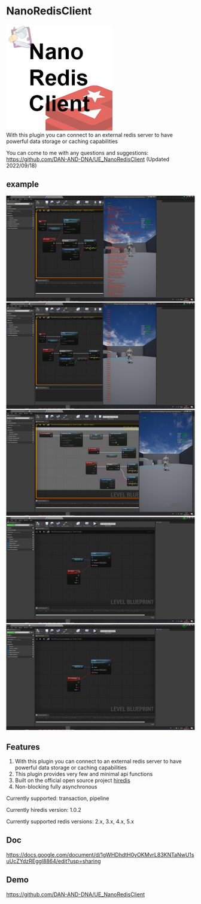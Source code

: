 # NanoRedisClient
![ddd](./imgs/nano_redis.png)  
With this plugin you can connect to an external redis server to have powerful data storage or caching capabilities  

You can come to me with any questions and suggestions: https://github.com/DAN-AND-DNA/UE_NanoRedisClient (Updated 2022/09/18)

## example
![ddd](./imgs/p1.png)
![ddd](./imgs/p2.png)
![ddd](./imgs/p3.png)
![ddd](./imgs/p4.png)
![ddd](./imgs/p5.png)

## Features

1. With this plugin you can connect to an external redis server to have powerful data storage or caching capabilities
2. This plugin provides very few and minimal api functions
3. Built on the official open source project [hiredis](https://github.com/redis/hiredis)
4. Non-blocking fully asynchronous






Currently supported:	transaction, pipeline

Currently hiredis version:	1.0.2

Currently supported redis versions:	2.x, 3.x, 4.x, 5.x



## Doc
https://docs.google.com/document/d/1gWHDhdtH0yOKMvrL83KNTaNwU1suUcZYdzREggl8864/edit?usp=sharing

## Demo
https://github.com/DAN-AND-DNA/UE_NanoRedisClient
